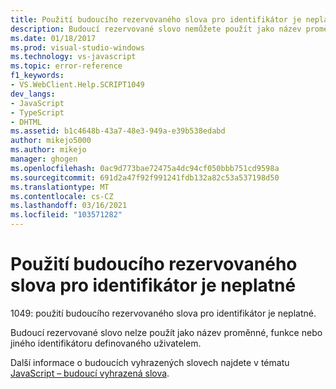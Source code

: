 ```yaml
---
title: Použití budoucího rezervovaného slova pro identifikátor je neplatné | Microsoft Docs
description: Budoucí rezervované slovo nemůžete použít jako název proměnné, funkce nebo uživatelsky definovaného identifikátoru.
ms.date: 01/18/2017
ms.prod: visual-studio-windows
ms.technology: vs-javascript
ms.topic: error-reference
f1_keywords:
- VS.WebClient.Help.SCRIPT1049
dev_langs:
- JavaScript
- TypeScript
- DHTML
ms.assetid: b1c4648b-43a7-48e3-949a-e39b538edabd
author: mikejo5000
ms.author: mikejo
manager: ghogen
ms.openlocfilehash: 0ac9d773bae72475a4dc94cf050bbb751cd9598a
ms.sourcegitcommit: 691d2a47f92f991241fdb132a82c53a537198d50
ms.translationtype: MT
ms.contentlocale: cs-CZ
ms.lasthandoff: 03/16/2021
ms.locfileid: "103571282"
---
```

# <a name="the-use-of-a-future-reserved-word-for-an-identifier-is-invalid"></a>Použití budoucího rezervovaného slova pro identifikátor je neplatné
1049: použití budoucího rezervovaného slova pro identifikátor je neplatné.  
  
 Budoucí rezervované slovo nelze použít jako název proměnné, funkce nebo jiného identifikátoru definovaného uživatelem.  
  
 Další informace o budoucích vyhrazených slovech najdete v tématu [JavaScript – budoucí vyhrazená slova](https://developer.mozilla.org/docs/Web/JavaScript/Reference/Lexical_grammar).
